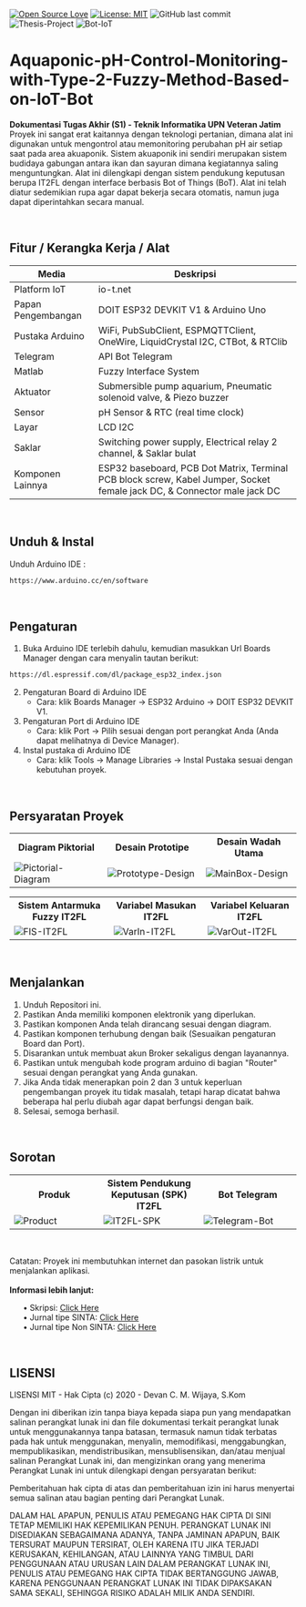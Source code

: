[![Open Source Love](https://badges.frapsoft.com/os/v1/open-source.svg?style=flat)](https://github.com/ellerbrock/open-source-badges/)
[![License: MIT](https://img.shields.io/badge/License-MIT-green.svg)](https://opensource.org/licenses/MIT)
![GitHub last commit](https://img.shields.io/github/last-commit/devancakra/Control-Monitoring-pH-Aquaponics-BotIoTBased-FuzzyType2)
![Thesis-Project](https://img.shields.io/badge/Project-S1-%2DInformatika%20UPN%20Jatim-light.svg?style=flat&logo=arduino&logoColor=white&color=008B8B)
![Bot-IoT](https://img.shields.io/badge/Based-IoT-%2DTGBot-%2DIT2FL-light.svg?style=flat&color=008B8B)


# Aquaponic-pH-Control-Monitoring-with-Type-2-Fuzzy-Method-Based-on-IoT-Bot
<strong>Dokumentasi Tugas Akhir (S1) - Teknik Informatika UPN Veteran Jatim</strong><br>
Proyek ini sangat erat kaitannya dengan teknologi pertanian, dimana alat ini digunakan untuk mengontrol atau memonitoring perubahan pH air setiap saat pada area akuaponik. Sistem akuaponik ini sendiri merupakan sistem budidaya gabungan antara ikan dan sayuran dimana kegiatannya saling menguntungkan. Alat ini dilengkapi dengan sistem pendukung keputusan berupa IT2FL dengan interface berbasis Bot of Things (BoT). Alat ini telah diatur sedemikian rupa agar dapat bekerja secara otomatis, namun juga dapat diperintahkan secara manual.

<br>

## Fitur / Kerangka Kerja / Alat
| Media | Deskripsi |
| --- | --- |
| Platform IoT | io-t.net |
| Papan Pengembangan | DOIT ESP32 DEVKIT V1 & Arduino Uno |
| Pustaka Arduino | WiFi, PubSubClient, ESPMQTTClient, OneWire, LiquidCrystal I2C, CTBot, & RTClib |
| Telegram | API Bot Telegram |
| Matlab |  Fuzzy Interface System |
| Aktuator | Submersible pump aquarium, Pneumatic solenoid valve, & Piezo buzzer |
| Sensor | pH Sensor & RTC (real time clock) |
| Layar | LCD I2C |
| Saklar | Switching power supply, Electrical relay 2 channel, & Saklar bulat |
| Komponen Lainnya | ESP32 baseboard, PCB Dot Matrix, Terminal PCB block screw, Kabel Jumper, Socket female jack DC, & Connector male jack DC  |

<br>

## Unduh & Instal
Unduh Arduino IDE :
```bash
https://www.arduino.cc/en/software
```

<br>

## Pengaturan
1. Buka Arduino IDE terlebih dahulu, kemudian masukkan Url Boards Manager dengan cara menyalin tautan berikut:
```bash
https://dl.espressif.com/dl/package_esp32_index.json
```
2. Pengaturan Board di Arduino IDE
   <ul>
      <li>Cara: klik Boards Manager -> ESP32 Arduino -> DOIT ESP32 DEVKIT V1.</li>
   </ul>
3. Pengaturan Port di Arduino IDE
   <ul>
      <li>Cara: klik Port -> Pilih sesuai dengan port perangkat Anda (Anda dapat melihatnya di Device Manager).</li>
   </ul>
4. Instal pustaka di Arduino IDE
   <ul>
      <li>Cara: klik Tools -> Manage Libraries -> Instal Pustaka sesuai dengan kebutuhan proyek.</li>
   </ul>

<br>

## Persyaratan Proyek
<table>
<tr>
<th width="280">Diagram Piktorial</th>
<th width="280">Desain Prototipe</th>
<th width="280">Desain Wadah Utama</th>
</tr>
<tr>
<td><img src="https://user-images.githubusercontent.com/54527592/174567843-176f5f16-fbe3-420d-b50b-0aff1d11714e.jpg" alt="Pictorial-Diagram"></td>
<td><img src="https://user-images.githubusercontent.com/54527592/174567696-c3737937-dbdd-4608-a6a2-3b9ec0cb81cd.jpg" alt="Prototype-Design"></td>
<td><img src="https://user-images.githubusercontent.com/54527592/174568419-f564693e-d35d-4d85-b967-3144d6671bf9.jpg" alt="MainBox-Design"></td>
</tr>
</table>
<table>
<tr>
<th width="280">Sistem Antarmuka Fuzzy IT2FL</th>
<th width="280">Variabel Masukan IT2FL</th>
<th width="280">Variabel Keluaran IT2FL</th>
</tr>
<tr>
<td><img src="https://user-images.githubusercontent.com/54527592/174572131-696fcda6-43fb-477b-9579-a0a40d02c1db.jpg" alt="FIS-IT2FL"></td>
<td><img src="https://user-images.githubusercontent.com/54527592/174571816-eefdd5de-c0cd-487d-8d68-eea659a313eb.jpg" alt="VarIn-IT2FL"></td>
<td><img src="https://user-images.githubusercontent.com/54527592/174571258-5da4e0d1-e788-41a9-9937-1d9c6eaf7ada.jpg" alt="VarOut-IT2FL"></td>
</tr>
</table>

<br>

## Menjalankan
1. Unduh Repositori ini.
2. Pastikan Anda memiliki komponen elektronik yang diperlukan.
3. Pastikan komponen Anda telah dirancang sesuai dengan diagram.
4. Pastikan komponen terhubung dengan baik (Sesuaikan pengaturan Board dan Port).
5. Disarankan untuk membuat akun Broker sekaligus dengan layanannya.
6. Pastikan untuk mengubah kode program arduino di bagian "Router" sesuai dengan perangkat yang Anda gunakan.
7. Jika Anda tidak menerapkan poin 2 dan 3 untuk keperluan pengembangan proyek itu tidak masalah, tetapi harap dicatat bahwa beberapa hal perlu diubah agar dapat berfungsi dengan baik.
8. Selesai, semoga berhasil.

<br>

## Sorotan
<table>
<tr>
<th width="280">Produk</th>
<th width="280">Sistem Pendukung Keputusan (SPK) IT2FL</th>
<th width="280">Bot Telegram</th>
</tr>
<tr>
<td><img src="https://user-images.githubusercontent.com/54527592/174566236-fbcf5d61-bc8e-4daf-ac06-5d396a5c58b8.jpg" alt="Product"></td>
<td><img src="https://user-images.githubusercontent.com/54527592/174578231-f2675b70-ebbf-4e9d-84fa-f0c2a7efa167.jpg" alt="IT2FL-SPK"></td>
<td><img src="https://user-images.githubusercontent.com/54527592/174577321-b1da1af7-ce1b-4ec4-9f87-af616ad9f52b.jpg" alt="Telegram-Bot"></td>
</tr>
</table>

<br>

Catatan: Proyek ini membutuhkan internet dan pasokan listrik untuk menjalankan aplikasi.<br><br>
<b>Informasi lebih lanjut:</b> <br>
<ul>
   • Skripsi: <a href="http://repository.upnjatim.ac.id/id/eprint/7014"><u>Click Here</u></a><br>
   • Jurnal tipe SINTA: <a href="https://publikasi.mercubuana.ac.id/index.php/Incomtech/article/view/15453"><u>Click Here</u></a><br>
   • Jurnal tipe Non SINTA: <a href="https://www.researchgate.net/publication/363660330_SISTEM_KONTROL_PH_UP-DOWN_BERBASIS_NODEMCU32_DENGAN_METODE_ON-OFF_CONTROLLER"><u>Click Here</u></a>
</ul>
<br>

## LISENSI
LISENSI MIT - Hak Cipta (c) 2020 - Devan C. M. Wijaya, S.Kom

Dengan ini diberikan izin tanpa biaya kepada siapa pun yang mendapatkan salinan perangkat lunak ini dan file dokumentasi terkait perangkat lunak untuk menggunakannya tanpa batasan, termasuk namun tidak terbatas pada hak untuk menggunakan, menyalin, memodifikasi, menggabungkan, mempublikasikan, mendistribusikan, mensublisensikan, dan/atau menjual salinan Perangkat Lunak ini, dan mengizinkan orang yang menerima Perangkat Lunak ini untuk dilengkapi dengan persyaratan berikut:

Pemberitahuan hak cipta di atas dan pemberitahuan izin ini harus menyertai semua salinan atau bagian penting dari Perangkat Lunak.

DALAM HAL APAPUN, PENULIS ATAU PEMEGANG HAK CIPTA DI SINI TETAP MEMILIKI HAK KEPEMILIKAN PENUH. PERANGKAT LUNAK INI DISEDIAKAN SEBAGAIMANA ADANYA, TANPA JAMINAN APAPUN, BAIK TERSURAT MAUPUN TERSIRAT, OLEH KARENA ITU JIKA TERJADI KERUSAKAN, KEHILANGAN, ATAU LAINNYA YANG TIMBUL DARI PENGGUNAAN ATAU URUSAN LAIN DALAM PERANGKAT LUNAK INI, PENULIS ATAU PEMEGANG HAK CIPTA TIDAK BERTANGGUNG JAWAB, KARENA PENGGUNAAN PERANGKAT LUNAK INI TIDAK DIPAKSAKAN SAMA SEKALI, SEHINGGA RISIKO ADALAH MILIK ANDA SENDIRI.
